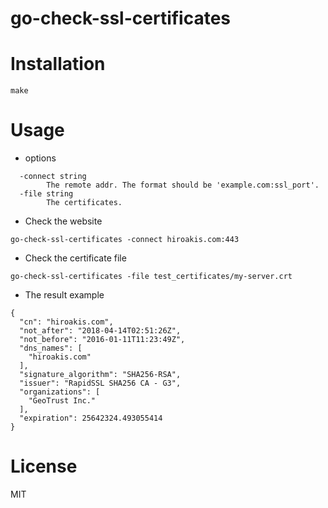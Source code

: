 # go-check-ssl-certificates

# Installation

```
make
```

# Usage

* options

```
  -connect string
        The remote addr. The format should be 'example.com:ssl_port'.
  -file string
        The certificates.
```

* Check the website

```
go-check-ssl-certificates -connect hiroakis.com:443
```

* Check the certificate file

```
go-check-ssl-certificates -file test_certificates/my-server.crt
```

* The result example

```
{
  "cn": "hiroakis.com",
  "not_after": "2018-04-14T02:51:26Z",
  "not_before": "2016-01-11T11:23:49Z",
  "dns_names": [
    "hiroakis.com"
  ],
  "signature_algorithm": "SHA256-RSA",
  "issuer": "RapidSSL SHA256 CA - G3",
  "organizations": [
    "GeoTrust Inc."
  ],
  "expiration": 25642324.493055414
}
```

# License

MIT
